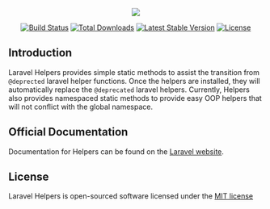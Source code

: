<p align="center"><img src="./logo-helpers.svg"></p>

<p align="center">
<a href="https://travis-ci.org/artistan/helpers"><img src="https://travis-ci.org/artistan/helpers.svg" alt="Build Status"></a>
<a href="https://packagist.org/packages/artistan/helpers"><img src="https://poser.pugx.org/artistan/helpers/d/total.svg" alt="Total Downloads"></a>
<a href="https://packagist.org/packages/artistan/helpers"><img src="https://poser.pugx.org/artistan/helpers/v/stable.svg" alt="Latest Stable Version"></a>
<a href="https://packagist.org/packages/artistan/helpers"><img src="https://poser.pugx.org/artistan/helpers/license.svg" alt="License"></a>
</p>

## Introduction

Laravel Helpers provides simple static methods to assist the transition from `@deprected` laravel helper functions. 
Once the helpers are installed, they will automatically replace the `@deprecated` laravel helpers.
Currently, Helpers also provides namespaced static methods to provide easy OOP helpers that will not conflict with the global namespace.

## Official Documentation

Documentation for Helpers can be found on the [Laravel website](http://laravel.com/docs/master/helpers).

## License

Laravel Helpers is open-sourced software licensed under the [MIT license](http://opensource.org/licenses/MIT)
